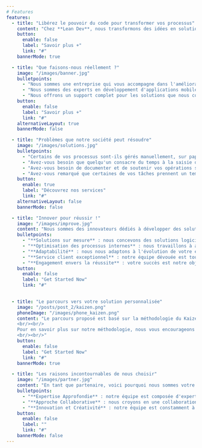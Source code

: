 ```yaml
---
# Features
features:
  - title: "Libérez le pouvoir du code pour transformer vos processus"
    content: "Chez **Lean Dev**, nous transformons des idées en solutions logicielles sur mesure, débloquant ainsi l'efficacité et la productivité de votre entreprise."
    button:
      enable: false
      label: "Savoir plus +"
      link: "#"
    bannerMode: true      

  - title: "Que faisons-nous réellement ?"
    image: "/images/banner.jpg"
    bulletpoints:
      - "Nous sommes une entreprise qui vous accompagne dans l'amélioration de vos processus grâce à la méthodologie du Lean Management."
      - "Nous sommes des experts en développement d'applications mobiles personnalisées, adaptées aux besoins de nos clients. "
      - "Nous offrons un support complet pour les solutions que nous construisons." 
    button:
      enable: false
      label: "Savoir plus +"
      link: "#"
    alternativeLayout: true     
    bannerMode: false   

  - title: "Problèmes que notre société peut résoudre"
    image: "/images/solutions.jpg"
    bulletpoints:
      - "Certains de vos processus sont-ils gérés manuellement, sur papier ou via des feuilles de calcul ?"
      - "Avez-vous besoin que quelqu'un consacre du temps à la saisie d'informations dans votre système de gestion ?"
      - "Avez-vous besoin de documenter et de soutenir vos opérations sur le terrain avec des preuves chiffrées, comme le contrôle de la qualité ?" 
      - "Avez-vous remarqué que certaines de vos tâches prennent un temps considérable, devenant ainsi un obstacle à l'efficacité globale de votre processus ?"
    button:
      enable: true
      label: "Découvrez nos services"
      link: "#"
    alternativeLayout: false     
    bannerMode: false             

  - title: "Innover pour réussir !"
    image: "/images/improve.jpg"
    content: "Nous sommes des innovateurs dédiés à développer des solutions logicielles sur mesure, optimisant vos processus internes pour un succès durable."
    bulletpoints:
      - "**Solutions sur mesure** : nous concevons des solutions logicielles personnalisées qui répondent spécifiquement aux  besoins de votre entreprise."
      - "**Optimisation des processus internes** : nous travaillons à améliorer l'efficacité opérationnelle en identifiant et en résolvant les goulets d'étranglement dans vos processus internes"
      - "**Adaptabilité** : nous nous adaptons à l'évolution de votre entreprise et de vos besoins pour garantir que nos solutions restent pertinentes et performantes."
      - "**Service client exceptionnel** : notre équipe dévouée est toujours disponible pour répondre à vos questions et résoudre les problèmes rapidement et efficacement."
      - "**Engagement envers la réussite** : votre succès est notre objectif ultime. Nous travaillons main dans la main avec vous pour garantir que nos solutions contribuent à l'atteinte de vos objectifs commerciaux."
    button:
      enable: false
      label: "Get Started Now"
      link: "#"
   

  - title: "Le parcours vers votre solution personnalisée"
    image: "/posts/post_2/kaizen.png"
    phoneImage: "/images/phone_kaizen.png"
    content: "Le parcours proposé est basé sur la méthodologie du Kaizen Event et le DMAIC, nos clients sont donc impliqués dans toutes les étapes d'amélioration. Notre valeur ajoutée consiste à vous offrir des conseils pour accroître votre efficacité opérationnelle, ainsi que le développement de solutions logicielles adaptées, et des actions concrètes d'amélioration.
    <br/><br/>
    Pour en savoir plus sur notre méthodologie, nous vous encourageons à consulter notre **<u>[article détaillé à ce sujet](/posts/post-2).</u>**
    <br/><br/>"
    button:
      enable: false
      label: "Get Started Now"
      link: "#"   
    bannerMode: true

  - title: "Les raisons incontournables de nous choisir"
    image: "/images/partner.jpg"
    content: "En tant que partenaire, voici pourquoi nous sommes votre choix évident:"
    bulletpoints:
      - "**Expertise Approfondie** : notre équipe est composée d'experts chevronnés dans le domaine du développement logiciel sur mesure. Nous avons une connaissance approfondie des technologies et des meilleures pratiques pour créer des solutions de haute qualité."
      - "**Approche Collaborative** : nous croyons en une collaboration étroite avec nos clients. Votre équipe fera partie intégrante du processus de développement, ce qui garantit que les solutions répondent parfaitement à vos besoins."
      - "**Innovation et Créativité** : notre équipe est constamment à la recherche de nouvelles idées et de nouvelles approches pour résoudre les défis complexes. Nous apportons une perspective créative à chaque projet." 
    button:
      enable: false
      label: ""
      link: "#"     
    bannerMode: false            
---
```

